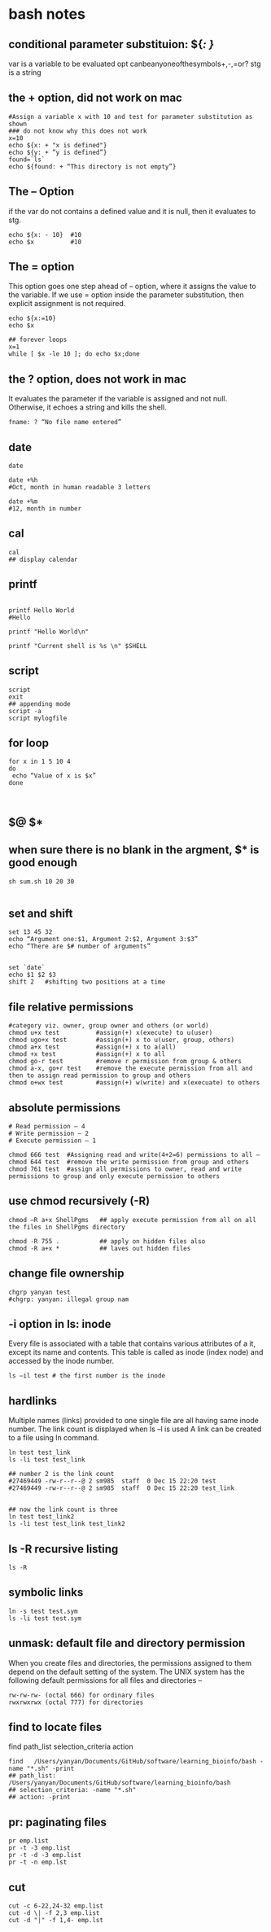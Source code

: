 # bash notes

## conditional parameter substituion:  ${<var>: <opt> <stg>}
var is a variable to be evaluated
opt canbeanyoneofthesymbols+,-,=or?
stg is a string

## the + option, did not work on mac
```
#Assign a variable x with 10 and test for parameter substitution as shown
### do not know why this does not work
x=10
echo ${x: + "x is defined"}
echo ${y: + “y is defined”}
found=`ls`
echo ${found: + “This directory is not empty”}

```

## The – Option
if the var do not contains a defined value and it is null, then it evaluates to stg.
```
echo ${x: - 10}  #10
echo $x          #10

```

## The = option
This option goes one step ahead of – option, where it assigns the value to the variable. If we use = option inside the parameter substitution, then explicit assignment is not required.

```
echo ${x:=10}
echo $x

## forever loops
x=1
while [ $x -le 10 ]; do echo $x;done

```


## the ? option, does not work in mac
It evaluates the parameter if the variable is assigned and not null. Otherwise, it echoes a string and kills the shell.
```
fname: ? “No file name entered”

```





## date

```
date 

date +%h
#Oct, month in human readable 3 letters

date +%m
#12, month in number
```


## cal
```
cal
## display calendar

```

## printf 
```

printf Hello World
#Hello

printf "Hello World\n"

printf "Current shell is %s \n" $SHELL

```

## script

```
script
exit
## appending mode
script -a
script mylogfile

```


## for loop
```
for x in 1 5 10 4
do
 echo “Value of x is $x”
done
  


```


## $@ $*
## when sure there is no blank in the argment, $* is good enough
```
sh sum.sh 10 20 30


```

## set and shift
```
set 13 45 32
echo “Argument one:$1, Argument 2:$2, Argument 3:$3”
echo “There are $# number of arguments”


set `date`
echo $1 $2 $3
shift 2   #shifting two positions at a time

```


## file relative permissions
```
#category viz. owner, group owner and others (or world)
chmod u+x test          #assign(+) x(execute) to u(user)
chmod ugo+x test        #assign(+) x to u(user, group, others)
chmod a+x test          #assign(+) x to a(all)
chmod +x test           #assign(+) x to all
chmod go-r test         #remove r permission from group & others
chmod a-x, go+r test    #remove the execute permission from all and then to assign read permission to group and others
chmod o+wx test         #assign(+) w(write) and x(execuate) to others

```


## absolute permissions
```
# Read permission – 4
# Write permission – 2
# Execute permission – 1

chmod 666 test  #Assigning read and write(4+2=6) permissions to all –
chmod 644 test  #remove the write permission from group and others
chmod 761 test  #assign all permissions to owner, read and write permissions to group and only execute permission to others 
```


## use chmod recursively (-R)
```
chmod –R a+x ShellPgms   ## apply execute permission from all on all the files in ShellPgms directory

chmod -R 755 .           ## apply on hidden files also
chmod -R a+x *           ## laves out hidden files

```


## change file ownership

```
chgrp yanyan test 
#chgrp: yanyan: illegal group nam

```

## -i option in ls: inode
Every file is associated with a table that contains various attributes of a it, except its name and contents. This table is called as inode (index node) and accessed by the inode number.
```
ls –il test # the first number is the inode

```


## hardlinks
Multiple names (links) provided to one single file are all having same inode number. The link count is displayed when ls –l is used
A link can be created to a file using ln command. 
```
ln test test_link
ls -li test test_link

## number 2 is the link count
#27469449 -rw-r--r--@ 2 sm985  staff  0 Dec 15 22:20 test
#27469449 -rw-r--r--@ 2 sm985  staff  0 Dec 15 22:20 test_link


## now the link count is three
ln test test_link2
ls -li test test_link test_link2
```


## ls -R recursive listing
```
ls -R 

```

## symbolic links
```
ln -s test test.sym
ls -li test test.sym

```

## unmask: default file and directory permission

When you create files and directories, the permissions assigned to them depend on the
default setting of the system. The UNIX system has the following default permissions for all
files and directories –
```
rw-rw-rw- (octal 666) for ordinary files
rwxrwxrwx (octal 777) for directories

```

## find to locate files
find path_list selection_criteria action

```
find   /Users/yanyan/Documents/GitHub/software/learning_bioinfo/bash -name "*.sh" -print
## path_list: /Users/yanyan/Documents/GitHub/software/learning_bioinfo/bash
## selection_criteria: -name "*.sh"
## action: -print

```


## pr: paginating files
```
pr emp.list
pr -t -3 emp.list
pr -t -d -3 emp.list
pr -t -n emp.lst

```


## cut

```
cut -c 6-22,24-32 emp.list
cut -d \| -f 2,3 emp.list
cut -d "|" -f 1,4- emp.lst


```
